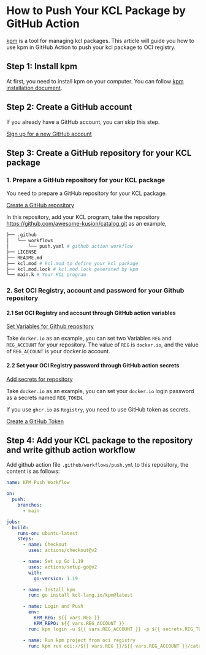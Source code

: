 # How to Push Your KCL Package by GitHub Action

[kpm](https://github.com/KusionStack/kpm) is a tool for managing kcl packages. This article will guide you how to use kpm in GitHub Action to push your kcl package to OCI registry.

## Step 1: Install kpm

At first, you need to install kpm on your computer. You can follow [kpm installation document](https://kcl-lang.io/docs/user_docs/guides/package-management/installation).

## Step 2: Create a GitHub account

If you already have a GitHub account, you can skip this step.

[Sign up for a new GitHub account](https://docs.github.com/en/get-started/signing-up-for-github/signing-up-for-a-new-github-account)

## Step 3: Create a GitHub repository for your KCL package

### 1. Prepare a GitHub repository for your KCL package

You need to prepare a GitHub repository for your KCL package.

[Create a GitHub repository](https://docs.github.com/en/get-started/quickstart/create-a-repo)

In this repository, add your KCL program, take the repository https://github.com/awesome-kusion/catalog.git as an example,

```bash
├── .github
│   └── workflows
│       └── push.yaml # github action workflow
├── LICENSE
├── README.md
├── kcl.mod # kcl.mod to define your kcl package
├── kcl.mod.lock # kcl.mod.lock generated by kpm
└── main.k # Your KCL program
```

### 2. Set OCI Registry, account and password for your Github repository

#### 2.1 Set OCI Registry and account through GitHub action variables

[Set Variables for Github repository](https://docs.github.com/en/actions/learn-github-actions/variables#creating-configuration-variables-for-a-repository)

Take `docker.io` as an example, you can set two Variables `REG` and `REG_ACCOUNT` for your repository. The value of `REG` is `docker.io`, and the value of `REG_ACCOUNT` is your docker.io account.

#### 2.2 Set your OCI Registry password through GitHub action secrets
[Add secrets for repository](https://docs.github.com/en/actions/security-guides/encrypted-secrets#creating-encrypted-secrets-for-a-repository)

Take `docker.io` as an example, you can set your `docker.io` login password as a secrets named `REG_TOKEN`.

If you use `ghcr.io` as `Registry`, you need to use GitHub token as secrets.

[Create a GitHub Token](https://docs.github.com/en/authentication/keeping-your-account-and-data-secure/creating-a-personal-access-token)

## Step 4: Add your KCL package to the repository and write github action workflow

Add github action file `.github/workflows/push.yml` to this repository, the content is as follows:

```yaml
name: KPM Push Workflow

on:
  push:
    branches:
      - main

jobs:
  build:
    runs-on: ubuntu-latest
    steps:
      - name: Checkout
        uses: actions/checkout@v2

      - name: Set up Go 1.19
        uses: actions/setup-go@v2
        with:
          go-version: 1.19

      - name: Install kpm
        run: go install kcl-lang.io/kpm@latest

      - name: Login and Push
        env:
          KPM_REG: ${{ vars.REG }}
          KPM_REPO: ${{ vars.REG_ACCOUNT }}
        run: kpm login -u ${{ vars.REG_ACCOUNT }} -p ${{ secrets.REG_TOKEN }} ${{ vars.REG }} && kpm push

      - name: Run kpm project from oci registry
        run: kpm run oci://${{ vars.REG }}/${{ vars.REG_ACCOUNT }}/catalog --tag 0.0.1

```
